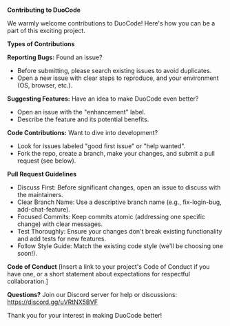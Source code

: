 **Contributing to DuoCode**

We warmly welcome contributions to DuoCode! Here's how you can be a part of this exciting project.

**Types of Contributions**

**Reporting Bugs:** Found an issue?

- Before submitting, please search existing issues to avoid duplicates.
- Open a new issue with clear steps to reproduce, and your environment (OS, browser, etc.).

**Suggesting Features:** Have an idea to make DuoCode even better?

- Open an issue with the "enhancement" label.
- Describe the feature and its potential benefits.

**Code Contributions:** Want to dive into development?

- Look for issues labeled "good first issue" or "help wanted".
- Fork the repo, create a branch, make your changes, and submit a pull request (see below).

**Pull Request Guidelines**

- Discuss First: Before significant changes, open an issue to discuss with the maintainers.
- Clear Branch Name: Use a descriptive branch name (e.g., fix-login-bug, add-chat-feature).
- Focused Commits: Keep commits atomic (addressing one specific change) with clear messages.
- Test Thoroughly: Ensure your changes don't break existing functionality and add tests for new features.
- Follow Style Guide: Match the existing code style (we'll be choosing one soon!).

**Code of Conduct**
[Insert a link to your project's Code of Conduct if you have one, or a short statement about expectations for respectful collaboration.]

**Questions?**
Join our Discord server for help or discussions: https://discord.gg/uVRtNX5BVF

Thank you for your interest in making DuoCode better!
